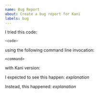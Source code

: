 ```yaml
---
name: Bug Report
about: Create a bug report for Kani
labels: bug
---
```

<!--
If this is a security issue, please report it following the
[security reporting procedure](https://github.com/model-checking/kani/security/policy).
-->

<!--
Thank you for filing a bug report! 🐛
Please provide a short summary of the issue, along with the information necessary to replicate.
-->

I tried this code:
<!--
If the reproducing code is small, please post it here.
Otherwise, please attach the relevant files to this issue.
Alternatively, post a link to the repository and branch that exposes the issue.
-->
```rust
<code>
```

using the following command line invocation:

```
<command>
```

with Kani version:

I expected to see this happen: *explanation*

<!--
If Kani crashed, please include a backtrace in the code block by setting
`RUST_BACKTRACE=1` in your environment. E.g. `RUST_BACKTRACE=1 kani ...`
-->
Instead, this happened: *explanation*
